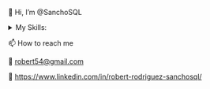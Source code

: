 👋 Hi, I’m @SanchoSQL
<details>
<summary>My Skills:</summary>
<ul>
  <li>SQL</li>
  <li>SAS</li>
  <li>Python</li>
  <li>DBT</li>
</ul>
</details>

📫 How to reach me

📧  robert54@gmail.com 

🔗  https://www.linkedin.com/in/robert-rodriguez-sanchosql/ 

<!---
SanchoSQL/SanchoSQL is a ✨ special ✨ repository because its `README.md` (this file) appears on your GitHub profile.
You can click the Preview link to take a look at your changes.
--->
